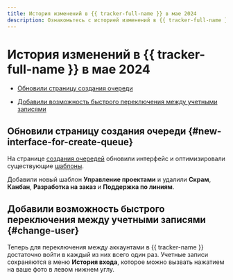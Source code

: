 ```yaml
---
title: История изменений в {{ tracker-full-name }} в мае 2024
description: Ознакомьтесь с историей изменений в {{ tracker-full-name }} за май 2024.
---
```


# История изменений в {{ tracker-full-name }} в мае 2024

* [Обновили страницу создания очереди](#new-interface-for-create-queue)

* [Добавили возможность быстрого переключения между учетными записями](#change-user)

## Обновили страницу создания очереди {#new-interface-for-create-queue}

На странице [создания очередей](../manager/create-queue.md) обновили интерфейс и оптимизировали существующие [шаблоны](../manager/workflows.md). 

Добавили новый шаблон **Управление проектами** и удалили **Скрам**, **Канбан**, **Разработка на заказ** и **Поддержка по линиям**.

## Добавили возможность быстрого переключения между учетными записями {#change-user}

Теперь для переключения между аккаунтами в {{ tracker-name }} достаточно войти в каждый из них всего один раз. Учетные записи сохраняются в меню **История входа**, которое можно вызвать нажатием на ваше фото в левом нижнем углу.
